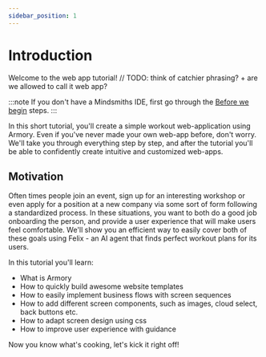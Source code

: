 ```yaml
---
sidebar_position: 1
---
```


# Introduction

Welcome to the web app tutorial! // TODO: think of catchier phrasing? + are we allowed to call it web app?

:::note
If you don't have a Mindsmiths IDE, first go through the [Before we begin](/docs/tutorials/getting-started#before-we-begin) steps.
:::

In this short tutorial, you'll create a simple workout web-application using Armory. 
Even if you've never made your own web-app before, don't worry. We'll take you through everything step by step, and after the tutorial you'll be able to confidently create intuitive and customized web-apps. 


## Motivation

Often times people join an event, sign up for an interesting workshop or even apply for a position at a new company via some sort of form following a standardized process.
In these situations, you want to both do a good job onboarding the person, and provide a user experience that will make users feel comfortable. 
We'll show you an efficient way to easily cover both of these goals using Felix - an AI agent that finds perfect workout plans for its users.


In this tutorial you'll learn:
* What is Armory
* How to quickly build awesome website templates
* How to easily implement business flows with screen sequences
* How to add different screen components, such as images, cloud select, back buttons etc.
* How to adapt screen design using css
* How to improve user experience with guidance

Now you know what's cooking, let's kick it right off!